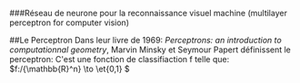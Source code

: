###Réseau de neurone pour la reconnaissance visuel machine (multilayer perceptron for computer vision)

##Le Perceptron
Dans leur livre de 1969: _Perceptrons: an introduction to computationnal geometry_, Marvin Minsky et Seymour Papert définissent le perceptron: C'est une fonction de classifiaction f telle que: $f:/{\mathbb{R}^n} \to \et{0,1} $